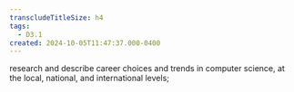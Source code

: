 ```yaml
---
transcludeTitleSize: h4
tags:
  - D3.1
created: 2024-10-05T11:47:37.000-0400
---
```

research and describe career choices and trends in computer science, at the local, national, and international levels;